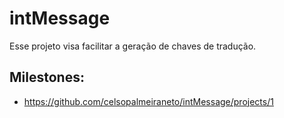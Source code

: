 # intMessage

Esse projeto visa facilitar a geração de chaves de tradução.

## Milestones:

* https://github.com/celsopalmeiraneto/intMessage/projects/1
